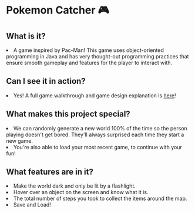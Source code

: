 <h1>Pokemon Catcher 🎮</h1>
<h2>What is it?</h2>
<li>A game inspired by Pac-Man! This game uses object-oriented programming in Java and has very thought-out programming practices 
  that ensure smooth gameplay and features for the player to interact with.
</li>
<h2>Can I see it in action?</h2>
<li>Yes! A full game walkthrough and game design explanation is
  <a href = "https://www.youtube.com/watch?v=dcADCdB-Uuo&t=108s">here</a>!
</li>
<h2>What makes this project special?</h2>
<li>We can randomly generate a new world 100% of the time so the person playing doesn't get bored. They'll always surprised each time 
  they start a new game.</li>
  <li>You're also able to load your most recent game, to continue with your fun!</li>
<h2>What features are in it?</h2>
<li>Make the world dark and only be lit by a flashlight.</li>
<li>Hover over an object on the screen and know what it is.</li>
<li>The total number of steps you took to collect the items around the map.</li>
<li>Save and Load!</li>
